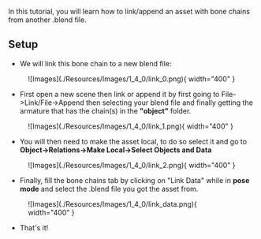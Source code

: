 In this tutorial, you will learn how to link/append an asset with bone chains from another .blend file.

## Setup

- We will link this bone chain to a new blend file:

<figure markdown>
  ![Images](./Resources/Images/1_4_0/link_0.png){ width="400" }
</figure>

- First open a new scene then link or append it by first going to File->Link/File->Append then selecting your blend file and finally getting the armature that has the chain(s) in the **"object"** folder.

<figure markdown>
  ![Images](./Resources/Images/1_4_0/link_1.png){ width="400" }
</figure>

- You will then need to make the asset local, to do so select it and go to **Object->Relations->Make Local->Select Objects and Data**

<figure markdown>
  ![Images](./Resources/Images/1_4_0/link_2.png){ width="400" }
</figure>

- Finally, fill the bone chains tab by clicking on "Link Data" while in **pose mode** and select the .blend file you got the asset from.

<figure markdown>
  ![Images](./Resources/Images/1_4_0/link_data.png){ width="400" }
</figure>

- That's it!